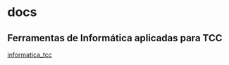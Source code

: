 # docs

## Ferramentas de Informática aplicadas para TCC
[informatica_tcc](slides/informatica_tcc_2020-09-21.pptx)
